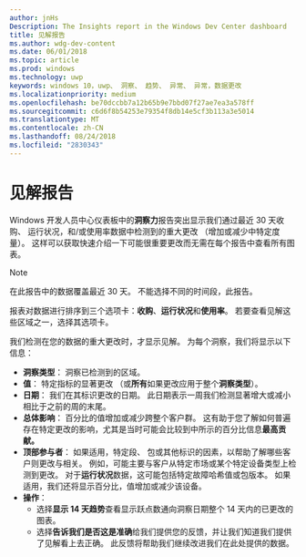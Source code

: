 ```yaml
---
author: jnHs
Description: The Insights report in the Windows Dev Center dashboard
title: 见解报告
ms.author: wdg-dev-content
ms.date: 06/01/2018
ms.topic: article
ms.prod: windows
ms.technology: uwp
keywords: windows 10，uwp、 洞察、 趋势、 异常、 异常，数据更改
ms.localizationpriority: medium
ms.openlocfilehash: be70dccbb7a12b65b9e7bbd07f27ae7ea3a578ff
ms.sourcegitcommit: c6d6f8b54253e79354f8db14e5cf3b113a3e5014
ms.translationtype: MT
ms.contentlocale: zh-CN
ms.lasthandoff: 08/24/2018
ms.locfileid: "2830343"
---
```

# <a name="insights-report"></a>见解报告


Windows 开发人员中心仪表板中的**洞察力**报告突出显示我们通过最近 30 天收购、 运行状况，和/或使用率数据中检测到的重大更改 （增加或减少中特定度量）。 这样可以获取快速介绍一下可能很重要更改而无需在每个报告中查看所有图表。

> [!NOTE]
> 在此报告中的数据覆盖最近 30 天。 不能选择不同的时间段，此报告。

报表对数据进行排序到三个选项卡：**收购**、**运行状况**和**使用率**。 若要查看见解这些区域之一，选择其选项卡。

我们检测在您的数据的重大更改时，才显示见解。 为每个洞察，我们将显示以下信息：
- **洞察类型**： 洞察已检测到的区域。
- **值**： 特定指标的显著更改 （或**所有**如果更改应用于整个**洞察类型**）。
- **日期**： 我们在其标识更改的日期。 此日期表示一周我们检测显著增大或减小相比于之前的周的末尾。
- **总体影响**： 百分比的值增加或减少跨整个客户群。 这有助于您了解如何普遍存在特定更改的影响，尤其是当时可能会比较到中所示的百分比信息**最高贡献。**
- **顶部参与者**： 如果适用，特定段、 包或其他标识的因素，以帮助了解哪些客户则更改与相关。 例如，可能主要与客户从特定市场或某个特定设备类型上检测到更改。 对于**运行状况**数据，这可能包括特定故障哈希值或包版本。 如果适用，我们还将显示百分比，值增加或减少该设备。
- **操作**：
   - 选择**显示 14 天趋势**查看显示跃点数通向洞察日期整个 14 天内的已更改的图表。
   - 选择**告诉我们是否这是准确**给我们提供您的反馈，并让我们知道我们提供了见解看上去正确。 此反馈将帮助我们继续改进我们在此处提供的数据。 

